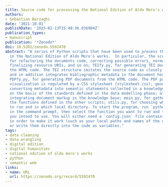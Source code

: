 ```yaml
---
title: Source code for processing the National Edition of Aldo Moro's works data
authors:
- Sebastian Barzaghi
date: '2021-10-01'
publishDate: '2025-02-13T15:40:36.836984Z'
publication_types:
- manuscript
publication: '*Zenodo*'
doi: 10.5281/zenodo.5592470
abstract: "A series of Python scripts that have been used to process the documents
  in the National Edition of Aldo Moro's works.  In particular, the scripts are: recast.py,
  for refactoring the documents code, correcting possible errors, normalizing and
  finalizing resource URIs, and so on; TEIfy.py, for generating TEI documents from
  the HTML code. The TEI structure imitates the source code as closely as possible,
  and in addition integrates bibliographic metadata in the document header as well;
  PDFfy.py, for generating PDF documents from the HTML code. The PDF pagination and
  visualization is regulated by a CSS stylesheet (stylesheet.css); generate.py, for
  converting metadata into semantic statements collected in a knowledge base and organized
  on the basis of the standards defined in the data modelling phase; align.py, for
  integrating document markup in the knowledge base; main.py, for gathering and managing
  the functions defined in the other scripts; utils.py, for choosing which script
  to run and in which local directory. To start the program, run `python main.py`
  in the command prompt, then select the function you want to run and the directory
  you intend to use. You will either need a `config.json` file containing some variables
  in order to make it work (such as your local paths and names of the directories),
  or write them directly into the code as variables."
tags:
- data cleaning
- data wrangling
- digital edition
- digital humanities
- national edition of aldo moro's works
- python
- semantic web
links:
- name: URL
  url: https://zenodo.org/record/5592470
---
```

